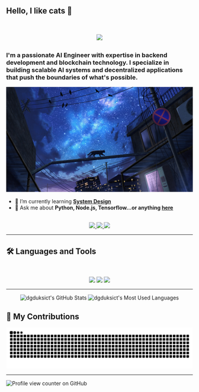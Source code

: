 ## Hello, I like cats 👋

<!--
**dgduksict/dgduksict** is a ✨ _special_ ✨ repository because its `README.md` (this file) appears on your GitHub profile.

Here are some ideas to get you started:

- 🔭 I’m currently working on ...
- 🌱 I’m currently learning ...
- 👯 I’m looking to collaborate on ...
- 🤔 I’m looking for help with ...
- 💬 Ask me about ...
- 📫 How to reach me: ...
- 😄 Pronouns: ...
- ⚡ Fun fact: ...
-->

<h1 align="center">
    <img src="https://readme-typing-svg.herokuapp.com/?font=Inter&size=48&center=true&vCenter=true&width=500&height=70&color=4493F8&duration=4000&lines=Hi+There!+👋;+I'm+Duke!;" />
</h1>

### I'm a passionate AI Engineer with expertise in backend development and blockchain technology. I specialize in building scalable AI systems and decentralized applications that push the boundaries of what's possible.

<img src="https://github.com/dgduksict/dgduksict/blob/main/banner-cart.jpg" alt="I like cats">

- 🌱 I’m currently learning **[System Design](https://blog.bytebytego.com/p/free-system-design-pdf-158-pages)**
- 💬 Ask me about **Python, Node.js, Tensorflow...or anything [here](https://github.com/dgduksict/dgduksict/issues)**

<br>

<div align="center">
  <a href="bdulguunod@gmail.com">
    <img src="https://img.shields.io/badge/Gmail-333333?style=for-the-badge&logo=gmail&logoColor=red" />
  </a>
  <a href="https://www.linkedin.com/in/dulguun-battulga-90a4a62a0" target="_blank">
    <img src="https://img.shields.io/badge/LinkedIn-0077B5?style=for-the-badge&logo=linkedin&logoColor=white" target="_blank" />
  </a>
    <a href="https://duke-dev.vercel.app" target="_blank">
    <img src="https://img.shields.io/badge/Vercel-000000?logo=vercel&logoColor=white&style=for-the-badge" target="_blank" />
  </a>
</div>

<hr>

## 🛠️ Languages and Tools

<br>

<p align="center">
  <img src="https://skillicons.dev/icons?i=java,spring,ts,nodejs,nextjs,mongodb,postgres,prisma" />
  <img src="https://skillicons.dev/icons?i=js,vue,redux,d3,git,postman,tensorflow,huggingface" />
    <img src="https://skillicons.dev/icons?i=solidty,ethereum,web3js,bitcoin,hardhat" />
</p>

<hr>

<div align=center>
  <img width=390 src="https://github-readme-stats.vercel.app/api?username=dgduksict&theme=transparent&count_private=true&show_icons=true&rank_icon=github&locale=en" alt="dgduksict's GitHub Stats" />
  <img width=325 src="https://github-readme-stats.vercel.app/api/top-langs?username=dgduksict&theme=transparent&layout=donut&hide=css&langs_count=8&border_radius=10&show_icons=true&locale=en" alt="dgduksict's Most Used Languages" />
</div>

## 🐍 My Contributions

<div align="center">
  <picture>
    <source media="(prefers-color-scheme: dark)" srcset="https://raw.githubusercontent.com/dgduksict/dgduksict/output/github-contribution-grid-snake-dark.svg" />
    <source media="(prefers-color-scheme: light)" srcset="https://raw.githubusercontent.com/dgduksict/dgduksict/output/github-contribution-grid-snake.svg" />
    <img alt="github-snake" src="https://raw.githubusercontent.com/dgduksict/dgduksict/output/github-contribution-grid-snake.svg" />
  </picture>
</div>

<hr>

![Profile view counter on GitHub](https://komarev.com/ghpvc/?username=dgduksict)
